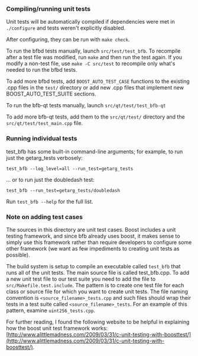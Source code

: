 ### Compiling/running unit tests

Unit tests will be automatically compiled if dependencies were met in `./configure`
and tests weren't explicitly disabled.

After configuring, they can be run with `make check`.

To run the bfbd tests manually, launch `src/test/test_bfb`. To recompile
after a test file was modified, run `make` and then run the test again. If you
modify a non-test file, use `make -C src/test` to recompile only what's needed
to run the bfbd tests.

To add more bfbd tests, add `BOOST_AUTO_TEST_CASE` functions to the existing
.cpp files in the `test/` directory or add new .cpp files that
implement new BOOST_AUTO_TEST_SUITE sections.

To run the bfb-qt tests manually, launch `src/qt/test/test_bfb-qt`

To add more bfb-qt tests, add them to the `src/qt/test/` directory and
the `src/qt/test/test_main.cpp` file.

### Running individual tests

test_bfb has some built-in command-line arguments; for
example, to run just the getarg_tests verbosely:

    test_bfb --log_level=all --run_test=getarg_tests

... or to run just the doubledash test:

    test_bfb --run_test=getarg_tests/doubledash

Run `test_bfb --help` for the full list.

### Note on adding test cases

The sources in this directory are unit test cases.  Boost includes a
unit testing framework, and since bfb already uses boost, it makes
sense to simply use this framework rather than require developers to
configure some other framework (we want as few impediments to creating
unit tests as possible).

The build system is setup to compile an executable called `test_bfb`
that runs all of the unit tests.  The main source file is called
test_bfb.cpp. To add a new unit test file to our test suite you need 
to add the file to `src/Makefile.test.include`. The pattern is to create 
one test file for each class or source file for which you want to create 
unit tests.  The file naming convention is `<source_filename>_tests.cpp` 
and such files should wrap their tests in a test suite 
called `<source_filename>_tests`. For an example of this pattern, 
examine `uint256_tests.cpp`.

For further reading, I found the following website to be helpful in
explaining how the boost unit test framework works:
[http://www.alittlemadness.com/2009/03/31/c-unit-testing-with-boosttest/](http://www.alittlemadness.com/2009/03/31/c-unit-testing-with-boosttest/).
